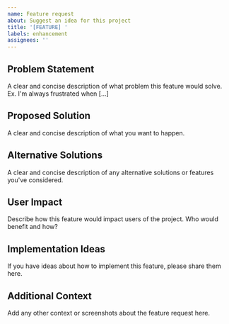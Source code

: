 ```yaml
---
name: Feature request
about: Suggest an idea for this project
title: '[FEATURE] '
labels: enhancement
assignees: ''
---
```


## Problem Statement
A clear and concise description of what problem this feature would solve. Ex. I'm always frustrated when [...]

## Proposed Solution
A clear and concise description of what you want to happen.

## Alternative Solutions
A clear and concise description of any alternative solutions or features you've considered.

## User Impact
Describe how this feature would impact users of the project. Who would benefit and how?

## Implementation Ideas
If you have ideas about how to implement this feature, please share them here.

## Additional Context
Add any other context or screenshots about the feature request here.